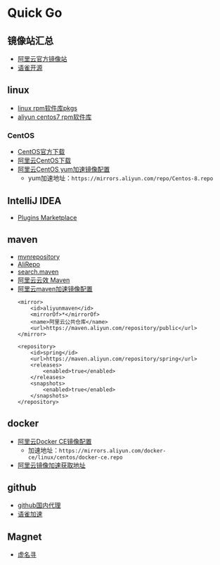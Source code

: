 # Quick Go

## 镜像站汇总

- [阿里云官方镜像站](https://developer.aliyun.com/mirror/)
- [语雀开源](https://www.yuque.com/fvxoda)

## linux

- [linux rpm软件库pkgs](https://pkgs.org/)
- [aliyun centos7 rpm软件库](https://mirrors.aliyun.com/centos/7/os/x86_64/Packages/)

### CentOS

- [CentOS官方下载](https://www.centos.org/download/)
- [阿里云CentOS下载](https://mirrors.aliyun.com/centos/)
- [阿里云CentOS yum加速镜像配置](https://developer.aliyun.com/mirror/centos)
    - yum加速地址：`https://mirrors.aliyun.com/repo/Centos-8.repo`

## IntelliJ IDEA

- [Plugins Marketplace](https://plugins.jetbrains.com/)

## maven

- [mvnrepository](https://mvnrepository.com/)
- [AliRepo](https://maven.aliyun.com/mvn/search)
- [search.maven](https://search.maven.org/)
- [阿里云云效 Maven](https://maven.aliyun.com/mvn/guide)
- [阿里云maven加速镜像配置](https://developer.aliyun.com/mirror/maven)
    ```shell
    <mirror>
        <id>aliyunmaven</id>
        <mirrorOf>*</mirrorOf>
        <name>阿里云公共仓库</name>
        <url>https://maven.aliyun.com/repository/public</url>
    </mirror>

    <repository>
        <id>spring</id>
        <url>https://maven.aliyun.com/repository/spring</url>
        <releases>
            <enabled>true</enabled>
        </releases>
        <snapshots>
            <enabled>true</enabled>
        </snapshots>
    </repository>
    ```

## docker

- [阿里云Docker CE镜像配置](https://developer.aliyun.com/mirror/docker-ce)
    - 加速地址：`https://mirrors.aliyun.com/docker-ce/linux/centos/docker-ce.repo`
- [阿里云镜像加速获取地址](https://cr.console.aliyun.com/cn-hangzhou/instances/mirrors)

## github

- [github国内代理](https://github.strcpy.cn/)
- [语雀加速](https://www.yuque.com/fvxoda)

## Magnet

- [虚名寻](https://www.xumingxun.com/bt-search)
